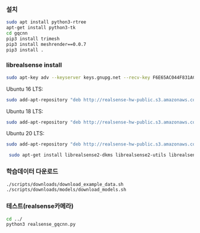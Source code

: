 ### 설치

```bash
sudo apt install python3-rtree
apt-get install python3-tk
cd gqcnn
pip3 install trimesh
pip3 install meshrender==0.0.7
pip3 install .
```
### librealsense install
```bash
sudo apt-key adv --keyserver keys.gnupg.net --recv-key F6E65AC044F831AC80A06380C8B3A55A6F3EFCDE || sudo apt-key adv --keyserver hkp://keyserver.ubuntu.com:80 --recv-key F6E65AC044F831AC80A06380C8B3A55A6F3EFCDE
```
Ubuntu 16 LTS:
```bash
sudo add-apt-repository "deb http://realsense-hw-public.s3.amazonaws.com/Debian/apt-repo xenial main" -u
```
Ubuntu 18 LTS:
```bash
sudo add-apt-repository "deb http://realsense-hw-public.s3.amazonaws.com/Debian/apt-repo bionic main" -u
```
Ubuntu 20 LTS:
```bash
sudo add-apt-repository "deb http://realsense-hw-public.s3.amazonaws.com/Debian/apt-repo focal main" -u

```
```bash
 sudo apt-get install librealsense2-dkms librealsense2-utils librealsense2-dev librealsense2-dbg
```
### 학습데이터 다운로드
```bash
./scripts/downloads/download_example_data.sh
./scripts/downloads/models/download_models.sh
```
### 테스트(realsense카메라)
```bash
cd ../
python3 realsense_gqcnn.py
```
